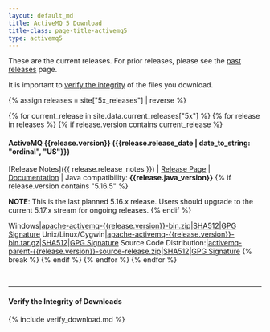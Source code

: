 ```yaml
---
layout: default_md
title: ActiveMQ 5 Download
title-class: page-title-activemq5
type: activemq5
---
```


These are the current releases. For prior releases, please see the [past releases](../../../download-archives) page.

It is important to [verify the integrity](#verify-the-integrity-of-downloads) of the files you download.

{% assign releases = site["5x_releases"] | reverse %}

{% for current_release in site.data.current_releases["5x"] %}
    {% for release in releases %}
        {% if release.version contains current_release %}
#### ActiveMQ {{release.version}} ({{release.release_date | date_to_string: "ordinal", "US"}})
[Release Notes]({{ release.release_notes }}) | [Release Page]({{release.url}}) | [Documentation](../documentation) | Java compatibility: **{{release.java_version}}**
{% if release.version contains "5.16.5" %}

**NOTE**: This is the last planned 5.16.x release. Users should upgrade to the current 5.17.x stream for ongoing releases.
{% endif %}

Windows|[apache-activemq-{{release.version}}-bin.zip](https://www.apache.org/dyn/closer.cgi?filename=/activemq/{{release.version}}/apache-activemq-{{release.version}}-bin.zip&action=download)|[SHA512](https://downloads.apache.org/activemq/{{release.version}}/apache-activemq-{{release.version}}-bin.zip.sha512)|[GPG Signature](https://downloads.apache.org/activemq/{{release.version}}/apache-activemq-{{release.version}}-bin.zip.asc)
Unix/Linux/Cygwin|[apache-activemq-{{release.version}}-bin.tar.gz](https://www.apache.org/dyn/closer.cgi?filename=/activemq/{{release.version}}/apache-activemq-{{release.version}}-bin.tar.gz&action=download)|[SHA512](https://downloads.apache.org/activemq/{{release.version}}/apache-activemq-{{release.version}}-bin.tar.gz.sha512)|[GPG Signature](https://downloads.apache.org/activemq/{{release.version}}/apache-activemq-{{release.version}}-bin.tar.gz.asc)
Source Code Distribution:|[activemq-parent-{{release.version}}-source-release.zip](https://www.apache.org/dyn/closer.cgi?filename=/activemq/{{release.version}}/activemq-parent-{{release.version}}-source-release.zip&action=download)|[SHA512](https://downloads.apache.org/activemq/{{release.version}}/activemq-parent-{{release.version}}-source-release.zip.sha512)|[GPG Signature](https://downloads.apache.org/activemq/{{release.version}}/activemq-parent-{{release.version}}-source-release.zip.asc)
            {% break %}
        {% endif %}
    {% endfor %}
{% endfor %}

<br/>

--------------------------------------
#### Verify the Integrity of Downloads

{% include verify_download.md %}
